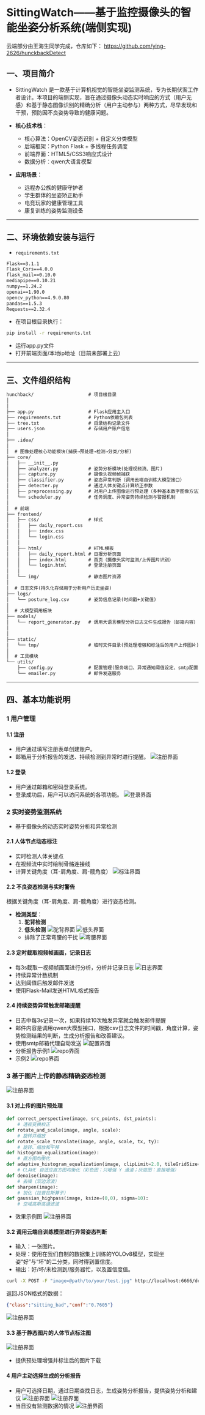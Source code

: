 # SittingWatch——基于监控摄像头的智能坐姿分析系统(端侧实现)

云端部分由王海生同学完成，仓库如下：
https://github.com/ying-2626/hunckbackDetect

## 一、项目简介

- SittingWatch 是一款基于计算机视觉的智能坐姿监测系统，专为长期伏案工作者设计。本项目的端侧实现，旨在通过摄像头动态实时响应的方式（用户无感）和基于静态图像识别的精确分析（用户主动参与）两种方式，尽早发现和干预，预防因不良姿势导致的健康问题。

- **核心技术栈​**​：
	- 核心算法：OpenCV姿态识别 + 自定义分类模型
	- 后端框架：Python Flask + 多线程任务调度
	- 前端界面：HTML5/CSS3响应式设计
	- 数据分析：qwen大语言模型

- **​应用场景​**​：
	- 远程办公族的健康守护者
	- 学生群体的坐姿矫正助手
	- 电竞玩家的健康管理工具
	- 康复训练的姿势监测设备
---
## 二、环境依赖安装与运行

- `requirements.txt`
```txt
Flask==3.1.1  
Flask_Cors==4.0.0  
flask_mail==0.10.0  
mediapipe==0.10.21  
numpy==1.24.2  
openai==1.90.0  
opencv_python==4.9.0.80  
pandas==1.5.3  
Requests==2.32.4
```
- 在项目根目录执行：
```bash
pip install -r requirements.txt
```
- 运行app.py文件
- 打开前端页面/本地ip地址（目前未部署上云）

---
## 三、文件组织结构

```md
hunchback/                    # 项目根目录
│
│  
├── app.py                    # Flask应用主入口
├── requirements.txt          # Python依赖包列表
├── tree.txt                  # 目录结构记录文件
├── users.json                # 存储用户账户信息
│
├── .idea/               
│
│  # 图像处理核心功能模块(捕获→预处理→检测→分类/分析)
├── core/
│   ├── __init__.py           
│   ├── analyzer.py           # 姿势分析模块(处理视频流、图片)
│   ├── capture.py            # 摄像头视频帧捕获
│   ├── classifier.py         # 姿态异常判断（调用云端自训练大模型接口）
│   ├── detecter.py           # 通过人体关键点计算矫正参数
│   ├── preprocessing.py      # 对用户上传图像进行预处理（多种基本数字图像方法）
│   └── scheduler.py          # 任务调度、异常姿势持续检测与警报机制
│
│  # 前端
├── frontend/
│   ├── css/                  # 样式
│   │   ├── daily_report.css  
│   │   ├── index.css         
│   │   └── login.css         
│   │
│   ├── html/                 # HTML模板
│   │   ├── daily_report.html # 日报分析页面
│   │   ├── index.html        # 首页（摄像头实时监测/上传图片识别）
│   │   └── login.html        # 登录注册页面
│   │
│   └── img/                  # 静态图片资源
│
│  # 日志文件(持久化存储用于分析用户历史坐姿)
├── logs/
│   └── posture_log.csv       # 姿势信息记录(时间戳+关键值)
│
│  # 大模型调用板块
├── models/
│   └── report_generator.py   # 调用大语言模型分析日志文件生成报告（邮箱内容）
│
│ 
├── static/
│   └── tmp/                  # 临时文件目录(预处理增强和标注后的用户上传图片)
│
│  # 工具模块
└── utils/
    ├── config.py             # 配置管理(服务端口、异常通知阈值设定、smtp配置)
    └── emailer.py            # 邮件发送服务
```

---
## 四、基本功能说明
### 1 用户管理
#### 1.1 注册

- 用户通过填写注册表单创建账户。
- 邮箱用于分析报告的发送、持续检测到异常时进行提醒。
![注册界面](./static/intro/register.png)
#### 1.2 登录

- 用户通过邮箱和密码登录系统。
- 登录成功后，用户可以访问系统的各项功能。
![登录界面](./static/intro/login.png)

### 2 实时姿势监测系统

- 基于摄像头的动态实时姿势分析和异常检测
#### 2.1 人体节点动态标注

- 实时检测人体关键点
- 在视频流中实时绘制骨骼连接线
- 计算关键角度（耳-肩角度、肩-髋角度）
![标注界面](./static/intro/label.png)
#### 2.2 不良姿态检测与实时警告

根据关键角度（耳-肩角度、肩-髋角度）进行姿态检测。
- **检测类型**：
	1. **驼背检测**
	2. **低头检测**
![驼背界面](./static/intro/hunchback.png)
![低头界面](./static/intro/headlow.png)
  - 排除了正常弯腰的干扰
  ![弯腰界面](./static/intro/lean.png)
#### 2.3 定时截取视频帧画面，记录日志

- 每3s截取一视频帧画面进行分析，分析并记录日志
	![日志界面](./static/intro/log.png)
- 持续异常计数机制
- 达到阈值后触发邮件发送
- 使用Flask-Mail发送HTML格式报告


#### 2.4 持续姿势异常触发邮箱提醒
- 日志中每3s记录一次，如果持续10次触发异常就会触发邮件提醒
- 邮件内容是调用qwen大模型接口，根据csv日志文件的时间戳，角度计算，姿势检测结果的判断，生成分析报告和改善建议。
- 使用smtp邮箱代理自动发送
	![配置界面](./static/intro/config.png)
- 分析报告示例1
![repo界面](./static/intro/repo1.png)
- 示例2
![repo界面](./static/intro/repo2.png)

### 3 基于图片上传的静态精确姿态检测

![注册界面](./static/intro/empty.png)
#### 3.1 对上传的图片预处理
```python
def correct_perspective(image, src_points, dst_points):  
    # 透视变换校正  
def rotate_and_scale(image, angle, scale):  
    # 旋转并缩放
def rotate_scale_translate(image, angle, scale, tx, ty):  
    # 旋转、缩放和平移 
def histogram_equalization(image):  
    # 直方图均衡化
def adaptive_histogram_equalization(image, clipLimit=2.0, tileGridSize=(8, 8)):  
    # CLAHE 自适应直方图均衡化（彩色图：只增强 Y 通道；灰度图：直接增强）
def denoise(image):  
    # 去噪（双边滤波）   
def sharpen(image):  
    # 锐化（拉普拉斯算子）   
def gaussian_highpass(image, ksize=(0,0), sigma=10):  
    # 空域高斯高通滤波
```
- 效果示例图
![注册界面](./static/intro/enhance.png)

#### 3.2 调用云端自训练模型进行异常姿态判断

- 输入：一张图片。
- 处理：使用在我们自制的数据集上训练的YOLOv8模型，实现坐姿“好”与“坏”的二分类，同时得到置信度。
- 输出：好/坏/未检测到/服务器忙，以及置信度值。
```bash
curl -X POST -F "image=@path/to/your/test.jpg" http://localhost:6666/detect
```

返回JSON格式的数据：

```json
{"class":"sitting_bad","conf":"0.7605"}
```

![注册界面](./static/intro/sitting-good.png)

#### 3.3 基于静态图片的人体节点标注图
![注册界面](./static/intro/siiting-bad.png)
- 提供预处理增强并标注后的图片下载

#### 4 用户主动选择生成的分析报告

- 用户可选择日期，通过日期查找日志，生成姿势分析报告，提供姿势分析和建议
![注册界面](./static/intro/daily-repo1.png)
![注册界面](./static/intro/daily-repo2.png)
- 当日没有监测数据的情况
![注册界面](./static/intro/non-repo.png)

